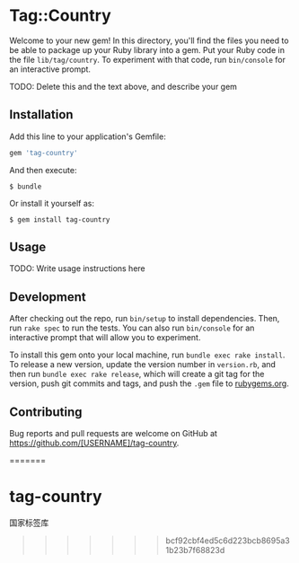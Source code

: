 # Tag::Country

Welcome to your new gem! In this directory, you'll find the files you need to be able to package up your Ruby library into a gem. Put your Ruby code in the file `lib/tag/country`. To experiment with that code, run `bin/console` for an interactive prompt.

TODO: Delete this and the text above, and describe your gem

## Installation

Add this line to your application's Gemfile:

```ruby
gem 'tag-country'
```

And then execute:

    $ bundle

Or install it yourself as:

    $ gem install tag-country

## Usage

TODO: Write usage instructions here

## Development

After checking out the repo, run `bin/setup` to install dependencies. Then, run `rake spec` to run the tests. You can also run `bin/console` for an interactive prompt that will allow you to experiment.

To install this gem onto your local machine, run `bundle exec rake install`. To release a new version, update the version number in `version.rb`, and then run `bundle exec rake release`, which will create a git tag for the version, push git commits and tags, and push the `.gem` file to [rubygems.org](https://rubygems.org).

## Contributing

Bug reports and pull requests are welcome on GitHub at https://github.com/[USERNAME]/tag-country.

=======
# tag-country
国家标签库
>>>>>>> bcf92cbf4ed5c6d223bcb8695a31b23b7f68823d
